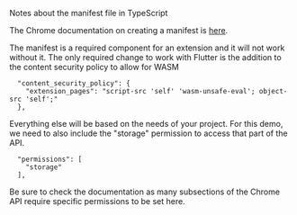 Notes about the manifest file in TypeScript

The Chrome documentation on creating a manifest is [here](https://developer.chrome.com/docs/extensions/reference/manifest).

The manifest is a required component for an extension and it will not work without it. The only required change to work with Flutter is the addition to the content security policy to allow for WASM

```
  "content_security_policy": {
    "extension_pages": "script-src 'self' 'wasm-unsafe-eval'; object-src 'self';"
  },
```

Everything else will be based on the needs of your project. For this demo, we need to also include the "storage" permission to access that part of the API.

```
  "permissions": [
    "storage"
  ],
```

Be sure to check the documentation as many subsections of the Chrome API require specific permissions to be set here.
